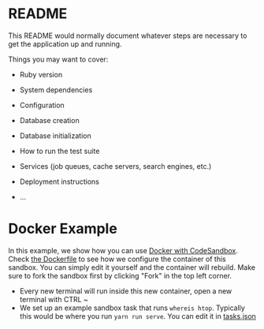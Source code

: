 # README

This README would normally document whatever steps are necessary to get the
application up and running.

Things you may want to cover:

- Ruby version

- System dependencies

- Configuration

- Database creation

- Database initialization

- How to run the test suite

- Services (job queues, cache servers, search engines, etc.)

- Deployment instructions

- ...

# Docker Example

In this example, we show how you can use [Docker with CodeSandbox](https://codesandbox.io/post/introducing-docker-support-in-codesandbox). Check [the Dockerfile](./.codesandbox/Dockerfile) to see how we configure the container of this sandbox. You can simply edit it yourself and the container will rebuild. Make sure to fork the sandbox first by clicking "Fork" in the top left corner.

- Every new terminal will run inside this new container, open a new terminal with CTRL ~
- We set up an example sandbox task that runs `whereis htop`. Typically this would be where you run `yarn run serve`. You can edit it in [tasks.json](./.codesandbox/tasks.json)
